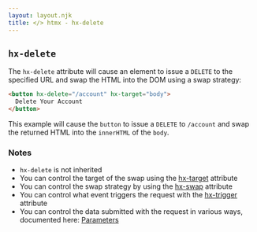 ```yaml
---
layout: layout.njk
title: </> htmx - hx-delete
---
```


## `hx-delete`

The `hx-delete` attribute will cause an element to issue a `DELETE` to the specified URL and swap
the HTML into the DOM using a swap strategy:

```html
<button hx-delete="/account" hx-target="body">
  Delete Your Account
</button>
```

This example will cause the `button` to issue a `DELETE` to `/account` and swap the returned HTML into
 the `innerHTML` of the `body`.
 
### Notes

* `hx-delete` is not inherited
* You can control the target of the swap using the [hx-target](/attributes/hx-target) attribute
* You can control the swap strategy by using the [hx-swap](/attributes/hx-swap) attribute
* You can control what event triggers the request with the [hx-trigger](/attributes/hx-trigger) attribute
* You can control the data submitted with the request in various ways, documented here: [Parameters](/docs/#parameters)